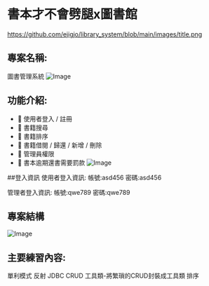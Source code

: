 # 書本才不會劈腿x圖書館
https://github.com/ejigjo/library_system/blob/main/images/title.png
## 專案名稱:
圖書管理系統
![Image](https://github.com/user-attachments/assets/a2e21557-08cd-45f0-b0e3-9c8ceb9551ac)
## 功能介紹:

- 🔹 使用者登入 / 註冊
- 🔹 書籍搜尋
- 🔹 書籍排序
- 🔹 書籍借閱 / 歸還 / 新增 / 刪除
- 🔹 管理員權限
- 🔹 書本逾期還書需要罰款
![Image](https://github.com/user-attachments/assets/c5822c21-b9ea-4d5c-819a-f0b38cba3702)

##登入資訊
使用者登入資訊:
帳號:asd456
密碼:asd456

管理者登入資訊:
帳號:qwe789
密碼:qwe789

## 專案結構
![Image](https://github.com/user-attachments/assets/4d648593-2ec2-4197-8e24-59bb6a5fb131)
## 主要練習內容:
單利模式
反射
JDBC CRUD
工具類-將繁瑣的CRUD封裝成工具類
排序
